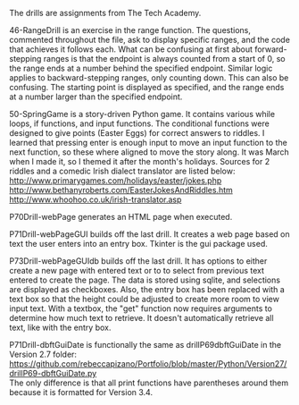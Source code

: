 The drills are assignments from The Tech Academy.

46-RangeDrill is an exercise in the range function. The questions, commented throughout the file, ask to display specific ranges, and the code that achieves it follows each. What can be confusing at first about forward-stepping ranges is that the endpoint is always counted from a start of 0, so the range ends at a number behind the specified endpoint. Similar logic applies to backward-stepping ranges, only counting down. This can also be confusing. The starting point is displayed as specified, and the range ends at a number larger than the specified endpoint.

50-SpringGame is a story-driven Python game. It contains various while loops, if functions, and input functions. The conditional functions were designed to give points (Easter Eggs) for correct answers to riddles. I learned that pressing enter is enough input to move an input function to the next function, so these where aligned to move the story along. It was March when I made it, so I themed it after the month's holidays. Sources for 2 riddles and a comedic Irish dialect translator are listed below: </br>
http://www.primarygames.com/holidays/easter/jokes.php </br>
http://www.bethanyroberts.com/EasterJokesAndRiddles.htm </br>
http://www.whoohoo.co.uk/irish-translator.asp

P70Drill-webPage generates an HTML page when executed.

P71Drill-webPageGUI  builds off the last drill. It creates a web page based on text the user enters into an entry box. Tkinter is the gui package used.

P73Drill-webPageGUIdb builds off the last drill. It has options to either create a new page with entered text or to to select from previous text entered to create the page. The data is stored using sqlite, and selections are displayed as checkboxes. Also, the entry box has been replaced with a text box so that the height could be adjusted to create more room to view input text. With a textbox, the "get" function now requires arguments to determine how much text to retrieve. It doesn't automatically retrieve all text, like with the entry box. 

P71Drill-dbftGuiDate is functionally the same as drillP69dbftGuiDate in the Version 2.7 folder: </br>
https://github.com/rebeccapizano/Portfolio/blob/master/Python/Version27/drillP69-dbftGuiDate.py </br>
The only difference is that all print functions have parentheses around them because it is formatted for Version 3.4.
